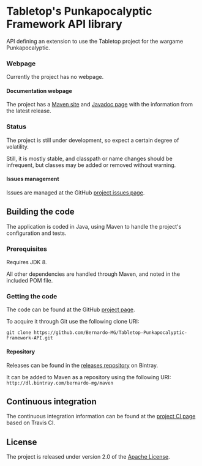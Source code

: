 # Tabletop's Punkapocalyptic Framework API library
API defining an extension to use the Tabletop project for the wargame Punkapocalyptic.

### Webpage
Currently the project has no webpage.

#### Documentation webpage
The project has a [Maven site][] and [Javadoc page][] with the information from the
latest release.

### Status
The project is still under development, so expect a certain degree of volatility.

Still, it is mostly stable, and classpath or name changes should be infrequent, but classes may be added or removed without warning.

#### Issues management
Issues are managed at the GitHub [project issues page][].

## Building the code
The application is coded in Java, using Maven to handle the project's configuration and tests.

### Prerequisites
Requires JDK 8.

All other dependencies are handled through Maven, and noted in the included POM file.

### Getting the code
The code can be found at the GitHub [project page][].

To acquire it through Git use the following clone URI:

`git clone https://github.com/Bernardo-MG/Tabletop-Punkapocalyptic-Framework-API.git`

#### Repository
Releases can be found in the [releases repository][] on Bintray.

It can be added to Maven as a repository using the following URI:
`http://dl.bintray.com/bernardo-mg/maven`

## Continuous integration
The continuous integration information can be found at the [project CI page][] based on Travis CI.

## License
The project is released under version 2.0 of the [Apache License][].

[Apache License]: http://www.apache.org/licenses/LICENSE-2.0
[Javadoc page]: http://docs.wandrell.com/maven/tabletop-punkapocalyptic-framework-api/apidocs
[Maven site]: http://docs.wandrell.com/maven/tabletop-punkapocalyptic-framework-api
[project CI page]: https://travis-ci.org/Bernardo-MG/Tabletop-Punkapocalyptic-Framework-API
[project issues page]: https://github.com/Bernardo-MG/Tabletop-Punkapocalyptic-Framework-API/issues
[project page]: http://github.com/Bernardo-MG/Tabletop-Punkapocalyptic-Framework-API
[releases repository]: http://dl.bintray.com/bernardo-mg/tabletop-punkapocalyptic-framework-api